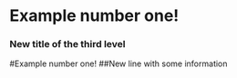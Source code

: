 # Example number one!

### New title of the third level

#Example number one!
##New line with some information


